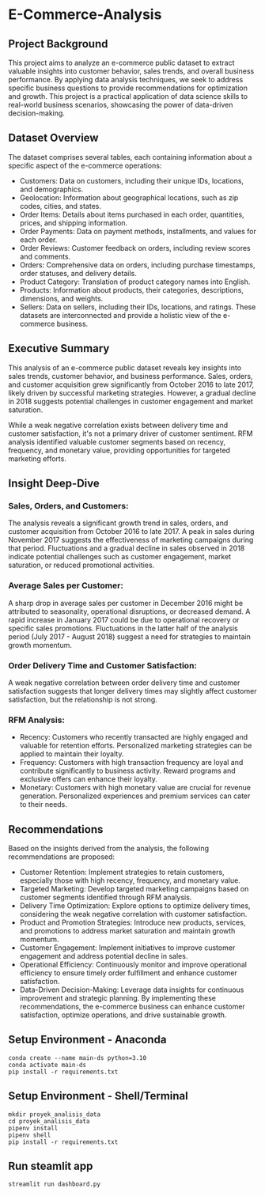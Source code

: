 # E-Commerce-Analysis
## Project Background
This project aims to analyze an e-commerce public dataset to extract valuable insights into customer behavior, sales trends, and overall business performance. By applying data analysis techniques, we seek to address specific business questions to provide recommendations for optimization and growth. This project is a practical application of data science skills to real-world business scenarios, showcasing the power of data-driven decision-making.

## Dataset Overview
The dataset comprises several tables, each containing information about a specific aspect of the e-commerce operations:

- Customers: Data on customers, including their unique IDs, locations, and demographics.
- Geolocation: Information about geographical locations, such as zip codes, cities, and states.
- Order Items: Details about items purchased in each order, quantities, prices, and shipping information.
- Order Payments: Data on payment methods, installments, and values for each order.
- Order Reviews: Customer feedback on orders, including review scores and comments.
- Orders: Comprehensive data on orders, including purchase timestamps, order statuses, and delivery details.
- Product Category: Translation of product category names into English.
- Products: Information about products, their categories, descriptions, dimensions, and weights.
- Sellers: Data on sellers, including their IDs, locations, and ratings.
These datasets are interconnected and provide a holistic view of the e-commerce business.

## Executive Summary
This analysis of an e-commerce public dataset reveals key insights into sales trends, customer behavior, and business performance. Sales, orders, and customer acquisition grew significantly from October 2016 to late 2017, likely driven by successful marketing strategies. However, a gradual decline in 2018 suggests potential challenges in customer engagement and market saturation.

While a weak negative correlation exists between delivery time and customer satisfaction, it's not a primary driver of customer sentiment. RFM analysis identified valuable customer segments based on recency, frequency, and monetary value, providing opportunities for targeted marketing efforts.

## Insight Deep-Dive
### Sales, Orders, and Customers:
The analysis reveals a significant growth trend in sales, orders, and customer acquisition from October 2016 to late 2017.
A peak in sales during November 2017 suggests the effectiveness of marketing campaigns during that period.
Fluctuations and a gradual decline in sales observed in 2018 indicate potential challenges such as customer engagement, market saturation, or reduced promotional activities.
### Average Sales per Customer:
A sharp drop in average sales per customer in December 2016 might be attributed to seasonality, operational disruptions, or decreased demand.
A rapid increase in January 2017 could be due to operational recovery or specific sales promotions.
Fluctuations in the latter half of the analysis period (July 2017 - August 2018) suggest a need for strategies to maintain growth momentum.
### Order Delivery Time and Customer Satisfaction:
A weak negative correlation between order delivery time and customer satisfaction suggests that longer delivery times may slightly affect customer satisfaction, but the relationship is not strong.
### RFM Analysis:
- Recency: Customers who recently transacted are highly engaged and valuable for retention efforts. Personalized marketing strategies can be applied to maintain their loyalty.
- Frequency: Customers with high transaction frequency are loyal and contribute significantly to business activity. Reward programs and exclusive offers can enhance their loyalty.
- Monetary: Customers with high monetary value are crucial for revenue generation. Personalized experiences and premium services can cater to their needs.
## Recommendations
Based on the insights derived from the analysis, the following recommendations are proposed:

- Customer Retention: Implement strategies to retain customers, especially those with high recency, frequency, and monetary value.
- Targeted Marketing: Develop targeted marketing campaigns based on customer segments identified through RFM analysis.
- Delivery Time Optimization: Explore options to optimize delivery times, considering the weak negative correlation with customer satisfaction.
- Product and Promotion Strategies: Introduce new products, services, and promotions to address market saturation and maintain growth momentum.
- Customer Engagement: Implement initiatives to improve customer engagement and address potential decline in sales.
- Operational Efficiency: Continuously monitor and improve operational efficiency to ensure timely order fulfillment and enhance customer satisfaction.
- Data-Driven Decision-Making: Leverage data insights for continuous improvement and strategic planning.
By implementing these recommendations, the e-commerce business can enhance customer satisfaction, optimize operations, and drive sustainable growth.

## Setup Environment - Anaconda
```
conda create --name main-ds python=3.10
conda activate main-ds
pip install -r requirements.txt
```

## Setup Environment - Shell/Terminal
```
mkdir proyek_analisis_data
cd proyek_analisis_data
pipenv install
pipenv shell
pip install -r requirements.txt
```

## Run steamlit app
```
streamlit run dashboard.py
```
